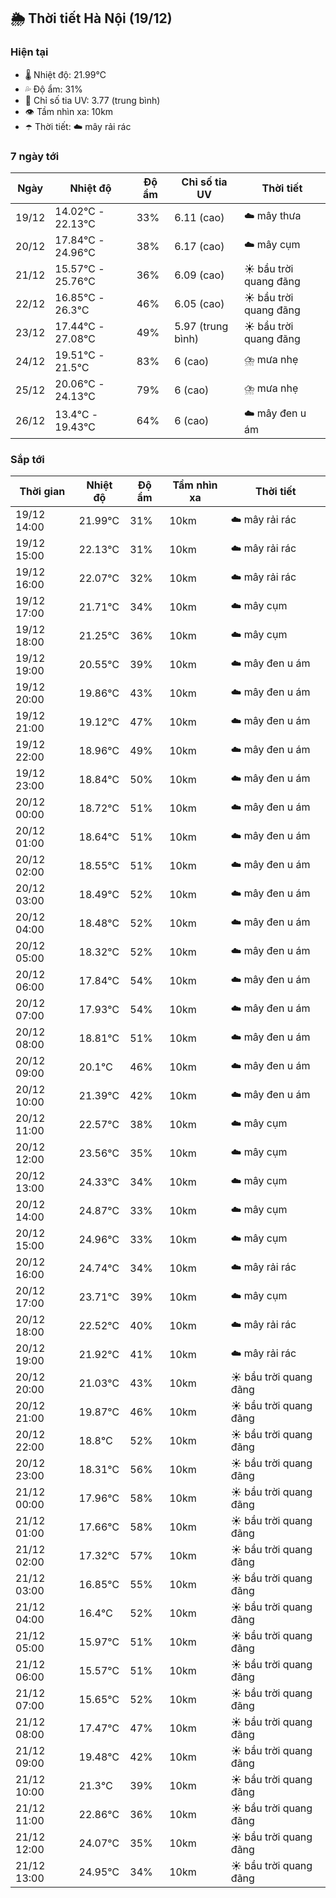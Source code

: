 ## 🌦️ Thời tiết Hà Nội (19/12)

### Hiện tại

- 🌡️ Nhiệt độ: 21.99℃
- 💦 Độ ẩm: 31%
- 🌟 Chỉ số tia UV: 3.77 (trung bình)
- 👁️ Tầm nhìn xa: 10km
- ☂️ Thời tiết: ☁️ mây rải rác

### 7 ngày tới

| Ngày | Nhiệt độ | Độ ẩm | Chỉ số tia UV | Thời tiết |
| --- | --- | --- | --- | --- |
| 19/12 | 14.02℃ - 22.13℃ | 33% | 6.11 (cao) | ☁️ mây thưa |
| 20/12 | 17.84℃ - 24.96℃ | 38% | 6.17 (cao) | ☁️ mây cụm |
| 21/12 | 15.57℃ - 25.76℃ | 36% | 6.09 (cao) | ☀️ bầu trời quang đãng |
| 22/12 | 16.85℃ - 26.3℃ | 46% | 6.05 (cao) | ☀️ bầu trời quang đãng |
| 23/12 | 17.44℃ - 27.08℃ | 49% | 5.97 (trung bình) | ☀️ bầu trời quang đãng |
| 24/12 | 19.51℃ - 21.5℃ | 83% | 6 (cao) | ⛈️ mưa nhẹ |
| 25/12 | 20.06℃ - 24.13℃ | 79% | 6 (cao) | ⛈️ mưa nhẹ |
| 26/12 | 13.4℃ - 19.43℃ | 64% | 6 (cao) | ☁️ mây đen u ám |

### Sắp tới

| Thời gian | Nhiệt độ | Độ ẩm | Tầm nhìn xa | Thời tiết |
| --- | --- | --- | --- | --- |
| 19/12 14:00 | 21.99℃ | 31% | 10km | ☁️ mây rải rác |
| 19/12 15:00 | 22.13℃ | 31% | 10km | ☁️ mây rải rác |
| 19/12 16:00 | 22.07℃ | 32% | 10km | ☁️ mây rải rác |
| 19/12 17:00 | 21.71℃ | 34% | 10km | ☁️ mây cụm |
| 19/12 18:00 | 21.25℃ | 36% | 10km | ☁️ mây cụm |
| 19/12 19:00 | 20.55℃ | 39% | 10km | ☁️ mây đen u ám |
| 19/12 20:00 | 19.86℃ | 43% | 10km | ☁️ mây đen u ám |
| 19/12 21:00 | 19.12℃ | 47% | 10km | ☁️ mây đen u ám |
| 19/12 22:00 | 18.96℃ | 49% | 10km | ☁️ mây đen u ám |
| 19/12 23:00 | 18.84℃ | 50% | 10km | ☁️ mây đen u ám |
| 20/12 00:00 | 18.72℃ | 51% | 10km | ☁️ mây đen u ám |
| 20/12 01:00 | 18.64℃ | 51% | 10km | ☁️ mây đen u ám |
| 20/12 02:00 | 18.55℃ | 51% | 10km | ☁️ mây đen u ám |
| 20/12 03:00 | 18.49℃ | 52% | 10km | ☁️ mây đen u ám |
| 20/12 04:00 | 18.48℃ | 52% | 10km | ☁️ mây đen u ám |
| 20/12 05:00 | 18.32℃ | 52% | 10km | ☁️ mây đen u ám |
| 20/12 06:00 | 17.84℃ | 54% | 10km | ☁️ mây đen u ám |
| 20/12 07:00 | 17.93℃ | 54% | 10km | ☁️ mây đen u ám |
| 20/12 08:00 | 18.81℃ | 51% | 10km | ☁️ mây đen u ám |
| 20/12 09:00 | 20.1℃ | 46% | 10km | ☁️ mây đen u ám |
| 20/12 10:00 | 21.39℃ | 42% | 10km | ☁️ mây đen u ám |
| 20/12 11:00 | 22.57℃ | 38% | 10km | ☁️ mây cụm |
| 20/12 12:00 | 23.56℃ | 35% | 10km | ☁️ mây cụm |
| 20/12 13:00 | 24.33℃ | 34% | 10km | ☁️ mây cụm |
| 20/12 14:00 | 24.87℃ | 33% | 10km | ☁️ mây cụm |
| 20/12 15:00 | 24.96℃ | 33% | 10km | ☁️ mây cụm |
| 20/12 16:00 | 24.74℃ | 34% | 10km | ☁️ mây rải rác |
| 20/12 17:00 | 23.71℃ | 39% | 10km | ☁️ mây cụm |
| 20/12 18:00 | 22.52℃ | 40% | 10km | ☁️ mây rải rác |
| 20/12 19:00 | 21.92℃ | 41% | 10km | ☁️ mây rải rác |
| 20/12 20:00 | 21.03℃ | 43% | 10km | ☀️ bầu trời quang đãng |
| 20/12 21:00 | 19.87℃ | 46% | 10km | ☀️ bầu trời quang đãng |
| 20/12 22:00 | 18.8℃ | 52% | 10km | ☀️ bầu trời quang đãng |
| 20/12 23:00 | 18.31℃ | 56% | 10km | ☀️ bầu trời quang đãng |
| 21/12 00:00 | 17.96℃ | 58% | 10km | ☀️ bầu trời quang đãng |
| 21/12 01:00 | 17.66℃ | 58% | 10km | ☀️ bầu trời quang đãng |
| 21/12 02:00 | 17.32℃ | 57% | 10km | ☀️ bầu trời quang đãng |
| 21/12 03:00 | 16.85℃ | 55% | 10km | ☀️ bầu trời quang đãng |
| 21/12 04:00 | 16.4℃ | 52% | 10km | ☀️ bầu trời quang đãng |
| 21/12 05:00 | 15.97℃ | 51% | 10km | ☀️ bầu trời quang đãng |
| 21/12 06:00 | 15.57℃ | 51% | 10km | ☀️ bầu trời quang đãng |
| 21/12 07:00 | 15.65℃ | 52% | 10km | ☀️ bầu trời quang đãng |
| 21/12 08:00 | 17.47℃ | 47% | 10km | ☀️ bầu trời quang đãng |
| 21/12 09:00 | 19.48℃ | 42% | 10km | ☀️ bầu trời quang đãng |
| 21/12 10:00 | 21.3℃ | 39% | 10km | ☀️ bầu trời quang đãng |
| 21/12 11:00 | 22.86℃ | 36% | 10km | ☀️ bầu trời quang đãng |
| 21/12 12:00 | 24.07℃ | 35% | 10km | ☀️ bầu trời quang đãng |
| 21/12 13:00 | 24.95℃ | 34% | 10km | ☀️ bầu trời quang đãng |

